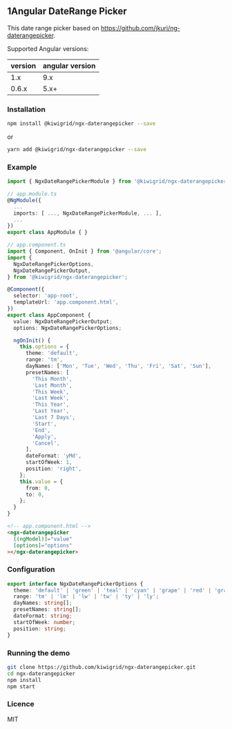 ## 1Angular DateRange Picker

This date range picker based on https://github.com/jkuri/ng-daterangepicker.

Supported Angular versions:

| version | angular version |
| ------- | --------------- |
| 1.x     | 9.x             |
| 0.6.x   | 5.x+            |

### Installation

```sh
npm install @kiwigrid/ngx-daterangepicker --save
```

or

```sh
yarn add @kiwigrid/ngx-daterangepicker --save
```

### Example

```ts
import { NgxDateRangePickerModule } from '@kiwigrid/ngx-daterangepicker';

// app.module.ts
@NgModule({
  ...
  imports: [ ..., NgxDateRangePickerModule, ... ],
  ...
})
export class AppModule { }
```

```ts
// app.component.ts
import { Component, OnInit } from '@angular/core';
import {
  NgxDateRangePickerOptions,
  NgxDateRangePickerOutput,
} from '@kiwigrid/ngx-daterangepicker';

@Component({
  selector: 'app-root',
  templateUrl: 'app.component.html',
})
export class AppComponent {
  value: NgxDateRangePickerOutput;
  options: NgxDateRangePickerOptions;

  ngOnInit() {
    this.options = {
      theme: 'default',
      range: 'tm',
      dayNames: ['Mon', 'Tue', 'Wed', 'Thu', 'Fri', 'Sat', 'Sun'],
      presetNames: [
        'This Month',
        'Last Month',
        'This Week',
        'Last Week',
        'This Year',
        'Last Year',
        'Last 7 Days',
        'Start',
        'End',
        'Apply',
        'Cancel',
      ],
      dateFormat: 'yMd',
      startOfWeek: 1,
      position: 'right',
    };
    this.value = {
      from: 0,
      to: 0,
    };
  }
}
```

```html
<!-- app.component.html -->
<ngx-daterangepicker
  [(ngModel)]="value"
  [options]="options"
></ngx-daterangepicker>
```

### Configuration

```ts
export interface NgxDateRangePickerOptions {
  theme: 'default' | 'green' | 'teal' | 'cyan' | 'grape' | 'red' | 'gray';
  range: 'tm' | 'lm' | 'lw' | 'tw' | 'ty' | 'ly';
  dayNames: string[];
  presetNames: string[];
  dateFormat: string;
  startOfWeek: number;
  position: string;
}
```

### Running the demo

```sh
git clone https://github.com/kiwigrid/ngx-daterangepicker.git
cd ngx-daterangepicker
npm install
npm start
```

### Licence

MIT
